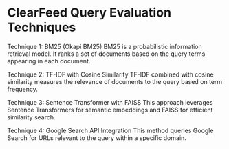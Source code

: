 <h1>ClearFeed Query Evaluation Techniques</h1>

Technique 1: BM25 (Okapi BM25)
BM25 is a probabilistic information retrieval model. It ranks a set of documents based on the query terms appearing in each document.

Technique 2: TF-IDF with Cosine Similarity
TF-IDF combined with cosine similarity measures the relevance of documents to the query based on term frequency.

Technique 3: Sentence Transformer with FAISS
This approach leverages Sentence Transformers for semantic embeddings and FAISS for efficient similarity search.

Technique 4: Google Search API Integration
This method queries Google Search for URLs relevant to the query within a specific domain.

